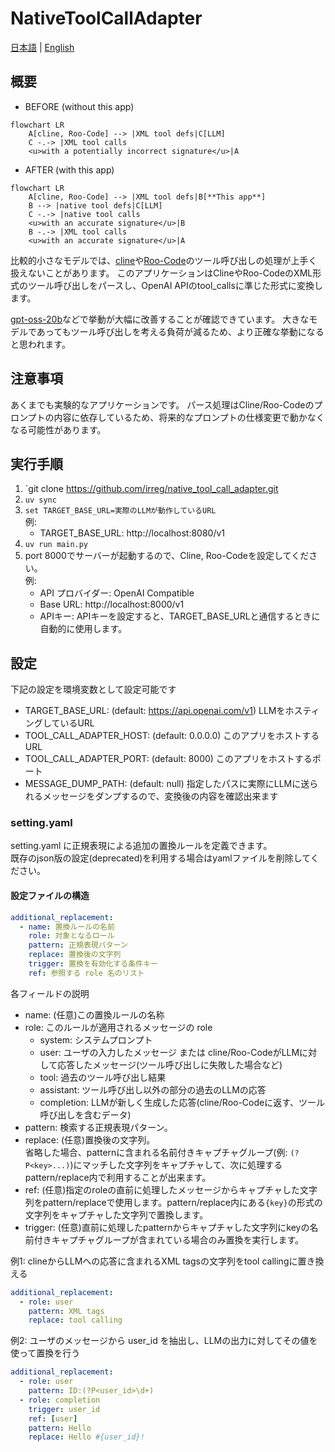 # NativeToolCallAdapter
[日本語](README.ja-JP.md) | [English](README.md)

## 概要

- BEFORE (without this app)
```mermaid
flowchart LR
    A[cline, Roo-Code] --> |XML tool defs|C[LLM]
    C -.-> |XML tool calls
    <u>with a potentially incorrect signature</u>|A
```

- AFTER (with this app)
```mermaid
flowchart LR
    A[cline, Roo-Code] --> |XML tool defs|B[**This app**]
    B --> |native tool defs|C[LLM]
    C -.-> |native tool calls
    <u>with an accurate signature</u>|B
    B -.-> |XML tool calls
    <u>with an accurate signature</u>|A
```

比較的小さなモデルでは、[cline](https://github.com/cline/cline)や[Roo-Code](https://github.com/RooCodeInc/Roo-Code)のツール呼び出しの処理が上手く扱えないことがあります。
このアプリケーションはClineやRoo-CodeのXML形式のツール呼び出しをパースし、OpenAI APIのtool_callsに準じた形式に変換します。

[gpt-oss-20b](https://huggingface.co/openai/gpt-oss-20b)などで挙動が大幅に改善することが確認できています。
大きなモデルであってもツール呼び出しを考える負荷が減るため、より正確な挙動になると思われます。


## 注意事項
あくまでも実験的なアプリケーションです。
パース処理はCline/Roo-Codeのプロンプトの内容に依存しているため、将来的なプロンプトの仕様変更で動かなくなる可能性があります。


## 実行手順
1. `git clone https://github.com/irreg/native_tool_call_adapter.git
2. `uv sync`
3. `set TARGET_BASE_URL=実際のLLMが動作しているURL`  
   例:
   - TARGET_BASE_URL: http://localhost:8080/v1
4. `uv run main.py`
5. port 8000でサーバーが起動するので、Cline, Roo-Codeを設定してください。  
   例: 
   - API プロバイダー: OpenAI Compatible
   - Base URL: http://localhost:8000/v1
   - APIキー: APIキーを設定すると、TARGET_BASE_URLと通信するときに自動的に使用します。


## 設定
下記の設定を環境変数として設定可能です
- TARGET_BASE_URL: (default: https://api.openai.com/v1) LLMをホスティングしているURL
- TOOL_CALL_ADAPTER_HOST: (default: 0.0.0.0) このアプリをホストするURL
- TOOL_CALL_ADAPTER_PORT: (default: 8000) このアプリをホストするポート
- MESSAGE_DUMP_PATH: (default: null) 指定したパスに実際にLLMに送られるメッセージをダンプするので、変換後の内容を確認出来ます  

### setting.yaml
setting.yaml に正規表現による追加の置換ルールを定義できます。  
既存のjson版の設定(deprecated)を利用する場合はyamlファイルを削除してください。

#### 設定ファイルの構造
```yaml
additional_replacement:
  - name: 置換ルールの名前
    role: 対象となるロール
    pattern: 正規表現パターン
    replace: 置換後の文字列
    trigger: 置換を有効化する条件キー
    ref: 参照する role 名のリスト
```
各フィールドの説明
- name: (任意)この置換ルールの名称
- role: このルールが適用されるメッセージの role
	- system: システムプロンプト
	- user: ユーザの入力したメッセージ または cline/Roo-CodeがLLMに対して応答したメッセージ(ツール呼び出しに失敗した場合など)
	- tool: 過去のツール呼び出し結果
	- assistant: ツール呼び出し以外の部分の過去のLLMの応答
	- completion: LLMが新しく生成した応答(cline/Roo-Codeに返す、ツール呼び出しを含むデータ)
- pattern: 検索する正規表現パターン。
- replace: (任意)置換後の文字列。  
	省略した場合、patternに含まれる名前付きキャプチャグループ(例: `(?P<key>...)`)にマッチした文字列をキャプチャして、次に処理するpattern/replace内で利用することが出来ます。
- ref: (任意)指定のroleの直前に処理したメッセージからキャプチャした文字列をpattern/replaceで使用します。pattern/replace内にある`{key}`の形式の文字列をキャプチャした文字列で置換します。
- trigger: (任意)直前に処理したpatternからキャプチャした文字列にkeyの名前付きキャプチャグループが含まれている場合のみ置換を実行します。

例1: clineからLLMへの応答に含まれるXML tagsの文字列をtool callingに置き換える
```yaml
additional_replacement:
  - role: user
    pattern: XML tags
    replace: tool calling
```

例2: ユーザのメッセージから user_id を抽出し、LLMの出力に対してその値を使って置換を行う
```yaml
additional_replacement:
  - role: user
    pattern: ID:(?P<user_id>\d+)
  - role: completion
    trigger: user_id
    ref: [user]
    pattern: Hello
    replace: Hello #{user_id}!
```